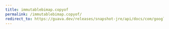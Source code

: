 ```yaml
---
title: immutablebimap.copyof
permalink: /immutablebimap.copyof/
redirect_to: https://guava.dev/releases/snapshot-jre/api/docs/com/google/common/collect/ImmutableBiMap.html#copyOf-java.util.Map-
---
```

